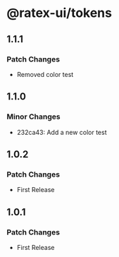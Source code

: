 # @ratex-ui/tokens

## 1.1.1

### Patch Changes

- Removed color test

## 1.1.0

### Minor Changes

- 232ca43: Add a new color test

## 1.0.2

### Patch Changes

- First Release

## 1.0.1

### Patch Changes

- First Release
